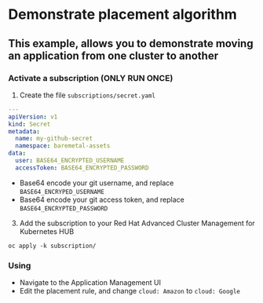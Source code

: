 # Demonstrate placement algorithm

## This example, allows you to demonstrate moving an application from one cluster to another
### Activate a subscription (ONLY RUN ONCE)
1. Create the file `subscriptions/secret.yaml`
```yaml
---
apiVersion: v1
kind: Secret
metadata:
  name: my-github-secret
  namespace: baremetal-assets
data:
  user: BASE64_ENCRYPTED_USERNAME
  accessToken: BASE64_ENCRYPTED_PASSWORD
```
  - Base64 encode your git username, and replace `BASE64_ENCRYPED_USERNAME`
  - Base64 encode your git access token, and replace `BASE64_ENCRYPTED_PASSWORD`
3. Add the subscription to your Red Hat Advanced Cluster Management for Kubernetes HUB
```
oc apply -k subscription/
```
### Using
- Navigate to the Application Management UI
- Edit the placement rule, and change `cloud: Amazon` to `cloud: Google`
